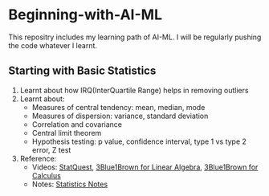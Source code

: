 # Beginning-with-AI-ML
This repositry includes my learning path of AI-ML. I will be regularly pushing the code whatever I learnt.
## Starting with Basic Statistics
1. Learnt about how IRQ(InterQuartile Range) helps in removing outliers
2. Learnt about:
    - Measures of central tendency: mean, median, mode
    - Measures of dispersion: variance, standard deviation
    - Correlation and covariance
    - Central limit theorem
    - Hypothesis testing: p value, confidence interval, type 1 vs type 2 error, Z test
3. Reference:
    - Videos: [StatQuest](https://youtube.com/playlist?list=PLblh5JKOoLUK0FLuzwntyYI10UQFUhsY9&si=_UD25TpcrhNjuOGq), [3Blue1Brown for Linear Algebra](https://youtube.com/playlist?list=PLZHQObOWTQDPD3MizzM2xVFitgF8hE_ab&si=3roXmcQcoJR9P7aC), [3Blue1Brown for Calculus](https://youtube.com/playlist?list=PLZHQObOWTQDMsr9K-rj53DwVRMYO3t5Yr&si=CZHBCVuf-qr8vz2L)  
    - Notes: [Statistics Notes](BasicStatistics/Statistics.pdf)


